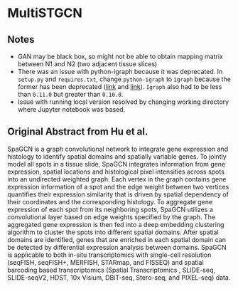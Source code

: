 # MultiSTGCN

## Notes
- GAN may be black box, so might not be able to obtain mapping matrix between N1 and N2 (two adjacent tissue slices)
- There was an issue with python-igraph because it was deprecated. In `setup.py` and `requires.txt`, change `python-igraph` to `igraph` because the former has been deprecated ([link](https://github.com/igraph/python-igraph/issues/699) and [link](https://github.com/jianhuupenn/SpaGCN/issues/79)). `Igraph` also had to be less than `0.11.0` but greater than `0.10.0`.
- Issue with running local version resolved by changing working directory where Jupyter notebook was based.

## Original Abstract from Hu et al.
SpaGCN is a graph convolutional network to integrate gene expression and histology to identify spatial domains and spatially variable genes. To jointly model all spots in a tissue slide, SpaGCN integrates information from gene expression, spatial locations and histological pixel intensities across spots into an undirected weighted graph. Each vertex in the graph contains gene expression information of a spot and the edge weight between two vertices quantifies their expression similarity that is driven by spatial dependency of their coordinates and the corresponding histology. To aggregate gene expression of each spot from its neighboring spots, SpaGCN utilizes a convolutional layer based on edge weights specified by the graph. The aggregated gene expression is then fed into a deep embedding clustering algorithm to cluster the spots into different spatial domains. After spatial domains are identified, genes that are enriched in each spatial domain can be detected by differential expression analysis between domains. SpaGCN is applicable to both in-situ transcriptomics with single-cell resolution (seqFISH, seqFISH+, MERFISH, STARmap, and FISSEQ) and spatial barcoding based transcriptomics (Spatial Transcriptomics , SLIDE-seq, SLIDE-seqV2, HDST, 10x Visium, DBiT-seq, Stero-seq, and PIXEL-seq) data. 